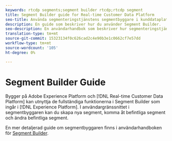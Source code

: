 ```yaml
---
keywords: rtcdp segments;segment builder rtcdp;rtcdp segment
title: Segment Builder guide for Real-time Customer Data Platform
seo-title: Använda segmenteringstjänstens segmentbyggare i kunddataplattformen i realtid
description: En guide som beskriver hur du använder Segment Builder.
seo-description: En användarhandbok som beskriver hur segmenteringstjänstens segmentbyggare används på kunddataplattformen i realtid.
translation-type: tm+mt
source-git-commit: 15323134f0c626cad2c4e90b3e1c0662cf7e57dd
workflow-type: tm+mt
source-wordcount: '105'
ht-degree: 0%

---
```



# Segment Builder Guide

Bygger på Adobe Experience Platform och [!DNL Real-time Customer Data Platform] kan utnyttja de fullständiga funktionerna i Segment Builder som ingår i [!DNL Experience Platform]. I användargränssnittet i segmentbyggaren kan du skapa nya segment, komma åt befintliga segment och ändra befintliga segment.

En mer detaljerad guide om segmentbyggaren finns i användarhandboken för [Segment Builder](../../segmentation/ui/segment-builder.md).
